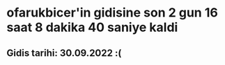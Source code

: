 # ofarukbicer'in gidisine son 2 gun 16 saat 8 dakika 40 saniye kaldi

## Gidis tarihi: 30.09.2022 :(